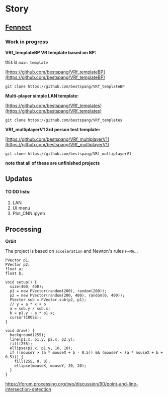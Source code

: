 # Story
## [Fennect](https://www.fennect.com/)

### Work in progress

**VRf_templateBP VR template based on BP:**

this is `main template`

[https://github.com/bestspang/VRf_templateBP](https://github.com/bestspang/VRf_templateBP)
```
git clone https://github.com/bestspang/VRf_templateBP
```
**Multi-player simple LAN template:**

[https://github.com/bestspang/VRf_templates](https://github.com/bestspang/VRf_templates)
```
git clone https://github.com/bestspang/VRf_templates
```
**VRf_multiplayerV1 3rd person test template:**

[https://github.com/bestspang/VRf_multiplayerV1](https://github.com/bestspang/VRf_multiplayerV1)
```
git clone https://github.com/bestspang/VRf_multiplayerV1
```
__note that all of these are unfinished projects__

## Updates

#### TO DO lists:
1. LAN
2. UI menu
3. Plot_CNN.ipynb

## Processing

**Orbit**

The project is based on `acceleration` and Newton's rules `F=MA`...
```
PVector p1;
PVector p2;
float a;
float b;

void setup() {
  size(400, 400);
  p1 = new PVector(random(200), random(200));
  p2 = new PVector(random(200, 400), random(0, 400));
  PVector sub = PVector.sub(p2, p1);
  // y = a * x + b
  a = sub.y / sub.x;
  b = p1.y - a * p1.x;
  cursor(CROSS);
}

void draw() {
  background(255);
  line(p1.x, p1.y, p2.x, p2.y);
  fill(255);
  ellipse(p1.x, p1.y, 10, 10);
  if ((mouseY > (a * mouseX + b - 0.5)) && (mouseY < (a * mouseX + b + 0.5))) {
    fill(255, 0, 0);
    ellipse(mouseX, mouseY, 20, 20);
  }
}
```
https://forum.processing.org/two/discussion/90/point-and-line-intersection-detection

